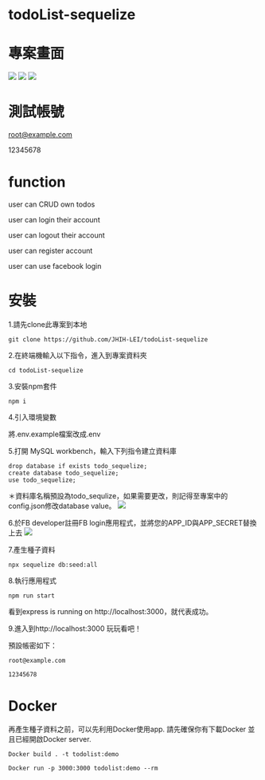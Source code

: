 # todoList-sequelize

# 專案畫面
![](https://i.imgur.com/D5HGAUR.png)
![](https://i.imgur.com/64us2Qz.png)
![](https://i.imgur.com/yKH8U4y.png)

# 測試帳號
root@example.com

12345678

# function
user can CRUD own todos

user can login their account

user can logout their account

user can register account

user can use facebook login

# 安裝

1.請先clone此專案到本地
```
git clone https://github.com/JHIH-LEI/todoList-sequelize
```

2.在終端機輸入以下指令，進入到專案資料夾
```
cd todoList-sequelize
```

3.安裝npm套件
```
npm i
```

4.引入環境變數

將.env.example檔案改成.env

5.打開 MySQL workbench，輸入下列指令建立資料庫
```
drop database if exists todo_sequelize;
create database todo_sequelize;
use todo_sequelize;
```
＊資料庫名稱預設為todo_sequlize，如果需要更改，則記得至專案中的config.json修改database value。
![](https://i.imgur.com/oHG2bON.png)

6.於FB developer註冊FB login應用程式，並將您的APP_ID與APP_SECRET替換上去
![](https://i.imgur.com/tTTA6zB.png)

7.產生種子資料
```
npx sequelize db:seed:all
```

8.執行應用程式
```
npm run start
```
看到express is running on http://localhost:3000，就代表成功。

9.進入到http://localhost:3000 玩玩看吧！

預設帳密如下：
```
root@example.com
```
```
12345678
```

# Docker
再產生種子資料之前，可以先利用Docker使用app.
請先確保你有下載Docker 並且已經開啟Docker server.
```
Docker build . -t todolist:demo
```

```
Docker run -p 3000:3000 todolist:demo --rm
```
